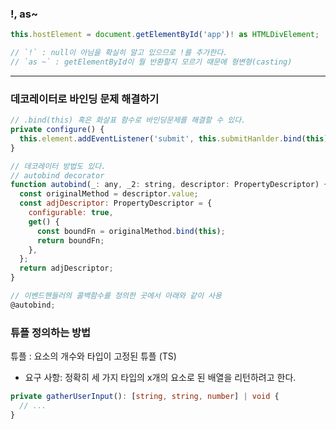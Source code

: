 ### !, as~

```ts
this.hostElement = document.getElementById('app')! as HTMLDivElement;

// `!` : null이 아님을 확실히 알고 있으므로 !를 추가한다.
// `as ~` : getElementById이 뭘 반환할지 모르기 때문에 형변형(casting)
```

---

### 데코레이터로 바인딩 문제 해결하기

```js
// .bind(this) 혹은 화살표 함수로 바인딩문제를 해결할 수 있다.
private configure() {
  this.element.addEventListener('submit', this.submitHanlder.bind(this));
}
```

```js
// 데코레이터 방법도 있다.
// autobind decorator
function autobind(_: any, _2: string, descriptor: PropertyDescriptor) {
  const originalMethod = descriptor.value;
  const adjDescriptor: PropertyDescriptor = {
    configurable: true,
    get() {
      const boundFn = originalMethod.bind(this);
      return boundFn;
    },
  };
  return adjDescriptor;
}

// 이벤드핸들러의 콜백함수를 정의한 곳에서 아래와 같이 사용
@autobind;
```

### 튜플 정의하는 방법

튜플 : 요소의 개수와 타입이 고정된 튜플 (TS)

- 요구 사항: 정확히 세 가지 타입의 x개의 요소로 된 배열을 리턴하려고 한다.

```ts
private gatherUserInput(): [string, string, number] | void {
  // ...
}
```
